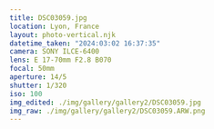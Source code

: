 ```yaml
---
title: DSC03059.jpg
location: Lyon, France
layout: photo-vertical.njk
datetime_taken: "2024:03:02 16:37:35"
camera: SONY ILCE-6400
lens: E 17-70mm F2.8 B070
focal: 50mm
aperture: 14/5
shutter: 1/320
iso: 100
img_edited: ./img/gallery/gallery2/DSC03059.jpg
img_raw: ./img/gallery/gallery2/DSC03059.ARW.png
---
```

